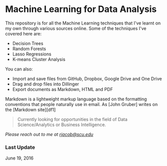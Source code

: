 # Machine Learning for Data Analysis

This repository is for all the Machine Learning techniques that I've learnt on my own through various sources online.
Some of the techniques I've covered here are:

  - Decision Trees
  - Random Forests
  - Lasso Regressions
  - K-means Cluster Analysis

You can also:
  - Import and save files from GitHub, Dropbox, Google Drive and One Drive
  - Drag and drop files into Dillinger
  - Export documents as Markdown, HTML and PDF

Markdown is a lightweight markup language based on the formatting conventions that people naturally use in email.  As [John Gruber] writes on the [Markdown site][df1]

> Currently looking for opportunities in the field of Data Science/Analytics or Business Intelligence.

*Please reach out to me at rjacob@scu.edu*

### Last Update
June 19, 2016

